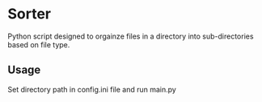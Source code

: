 # Sorter

Python script designed to orgainze files in a directory into sub-directories based on file type.

## Usage

Set directory path in config.ini file and run main.py
